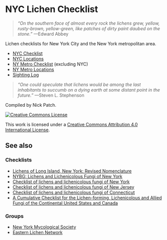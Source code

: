 # NYC Lichen Checklist

> *“On the southern face of almost every rock the lichens grew, yellow, rusty-brown, yellow-green, like patches of dirty paint daubed on the stone.”* —Edward Abbey

Lichen checklists for New York City and the New York metropolitan area.

- [NYC Checklist](nyc-checklist.tsv)
- [NYC Locations](nyc-locations.tsv)
- [NY Metro Checklist](nymetro-checklist.tsv) (excluding NYC)
- [NY Metro Locations](nymetro-locations.tsv)
- [Sighting Log](sighting-log.tsv)

> *“One could speculate that lichens would be among the last inhabitants to succumb on a dying earth at some distant point in the future.”* —Steven L. Stephenson

Compiled by Nick Patch.

[![Creative Commons License](http://i.creativecommons.org/l/by/4.0/80x15.png)](http://creativecommons.org/licenses/by/4.0/)

This work is licensed under a [Creative Commons Attribution 4.0 International License](http://creativecommons.org/licenses/by/4.0/).

## See also

### Checklists
- [Lichens of Long Island, New York: Revised Nomenclature](http://www.huh.harvard.edu/collections/lichens/Long_Island_Update.html)
- [NYBG: Lichens and Lichenicolous Fungi of New York](http://sweetgum.nybg.org/vh/family_list.php?Where=SpeDivision+=+%27lichens%27+AND+DarCountry+contains+%27United+States+of+America%27+AND+DarStateProvince+contains+%27New+York%27&LimitPerPage=MAX_QUERY_RECORDS)
- [Checklist of lichens and lichenicolous fungi of New York](http://www.biologie.uni-hamburg.de/checklists/lichens/north-america/usa_new-york_l.htm)
- [Checklist of lichens and lichenicolous fungi of New Jersey](http://www.biologie.uni-hamburg.de/checklists/lichens/north-america/usa_new-jersey_l.htm)
- [Checklist of lichens and lichenicolous fungi of Connecticut](http://www.biologie.uni-hamburg.de/checklists/lichens/north-america/usa_connecticut_l.htm)
- [A Cumulative Checklist for the Lichen-forming, Lichenicolous and Allied Fungi of the Continental United States and Canada](http://www.ndsu.edu/pubweb/~esslinge/chcklst/chcklst7.htm)

### Groups
- [New York Mycological Society](http://newyorkmyc.org/)
- [Eastern Lichen Network](http://www.nybg.org/bsci/lichens/eln/)
